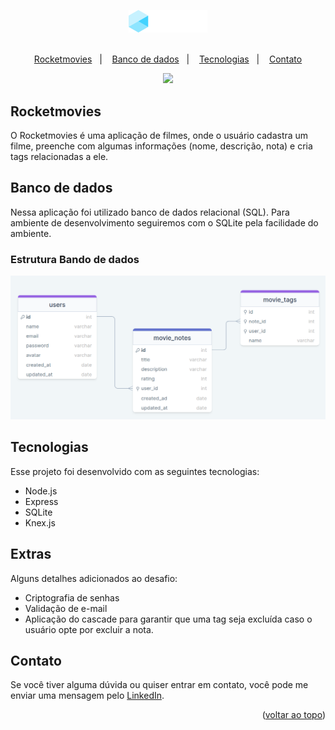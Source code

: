 <a name="readme-top"></a>

<div align="center">
  <img src=".github/logo.png" width="25%">

  <br>
  <br>

  <p>
    <a href="#-rocketmovies">Rocketmovies</a>&nbsp;&nbsp;&nbsp;|&nbsp;&nbsp;&nbsp;
    <a href="#-banco">Banco de dados</a>&nbsp;&nbsp;&nbsp;|&nbsp;&nbsp;&nbsp;
    <a href="#-tecnologias">Tecnologias</a>&nbsp;&nbsp;&nbsp;|&nbsp;&nbsp;&nbsp;
    <a href="#-contato">Contato</a>
  </p>
  
  <a href="#-license">
    <img src="https://img.shields.io/static/v1?label=license&message=MIT&color=348BA7&labelColor=000000">
  </a>
</div>

## Rocketmovies
O Rocketmovies é uma aplicação de filmes, onde o usuário cadastra um filme, preenche com algumas informações (nome, descrição, nota) e cria tags relacionadas a ele.


## Banco de dados
Nessa aplicação foi utilizado banco de dados relacional (SQL). Para ambiente de desenvolvimento seguiremos com o SQLite pela facilidade do ambiente.

### Estrutura Bando de dados
![preview](.github/estrutura-db.png)


## Tecnologias
Esse projeto foi desenvolvido com as seguintes tecnologias:

* Node.js
* Express
* SQLite
* Knex.js


## Extras
Alguns detalhes adicionados ao desafio:

* Criptografia de senhas
* Validação de e-mail
* Aplicação do cascade para garantir que uma tag seja excluída caso o usuário opte por excluir a nota.


## Contato
Se você tiver alguma dúvida ou quiser entrar em contato, você pode me enviar uma mensagem pelo
[LinkedIn](https://www.linkedin.com/in/joao-sillva/).

<p align="right">(<a href="#readme-top">voltar ao topo</a>)</p>